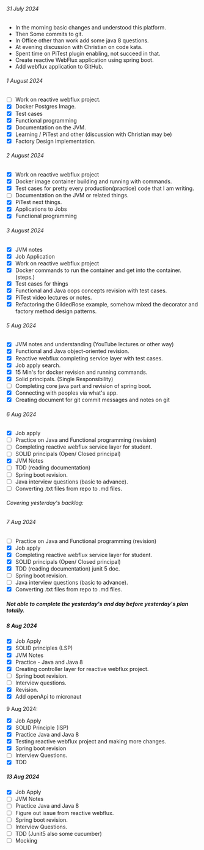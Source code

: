 ###### 31 July 2024
- In the morning basic changes and understood this platform.
- Then Some commits to git.
- In Office other than work add some java 8 questions.
- At evening discussion with Christian on code kata.
- Spent time on PiTest plugin enabling, not succeed in that.
- Create reactive WebFlux application using spring boot.
- Add webflux application to GitHub.

###### 1 August 2024
- [ ] Work on reactive webflux project.
- [x] Docker Postgres Image.
- [x] Test cases
- [x] Functional programming
- [x] Documentation on the JVM.
- [x] Learning / PiTest and other (discussion with Christian may be)
- [x] Factory Design implementation.

###### 2 August 2024
- [x] Work on reactive webflux project
- [x] Docker image container building and running with commands.
- [x] Test cases for pretty every production(practice) code that I am writing.
- [ ] Documentation on the JVM or related things.
- [x] PiTest next things.
- [x] Applications to Jobs
- [x] Functional programming

###### 3 August 2024
- [x] JVM notes
- [x] Job Application
- [x] Work on reactive webflux project
- [x] Docker commands to run the container and get into the container. (steps.)
- [x] Test cases for things
- [x] Functional and Java oops concepts revision with test cases.
- [x] PiTest video lectures or notes.
- [x] Refactoring the GildedRose example, somehow mixed the decorator and factory method design patterns.

###### 5 Aug 2024
- [x] JVM notes and understanding (YouTube lectures or other way)
- [x] Functional and Java object-oriented revision.
- [x] Reactive webflux completing service layer with test cases.
- [x] Job apply search.
- [x] 15 Min's for docker revision and running commands.
- [x] Solid principals. (Single Responsibility)
- [ ] Completing core java part and revision of spring boot.
- [x] Connecting with peoples via what's app.
- [x] Creating document for git commit messages and notes on git

###### 6 Aug 2024
- [X] Job apply
- [ ] Practice on Java and Functional programming (revision)
- [ ] Completing reactive webflux service layer for student.
- [ ] SOLID principals (Open/ Closed principal)
- [X] JVM Notes
- [ ] TDD (reading documentation)
- [ ] Spring boot revision.
- [ ] Java interview questions (basic to advance).
- [ ] Converting .txt files from repo to .md files.

###### Covering yesterday's backlog:
###### 7 Aug 2024
- [ ] Practice on Java and Functional programming (revision)
- [x] Job apply
- [x] Completing reactive webflux service layer for student.
- [x] SOLID principals (Open/ Closed principal)
- [x] TDD (reading documentation) junit 5 doc.
- [ ] Spring boot revision.
- [ ] Java interview questions (basic to advance).
- [x] Converting .txt files from repo to .md files. 
##### Not able to complete the yesterday's and day before yesterday's plan totally.

##### 8 Aug 2024
- [x] Job Apply
- [x] SOLID principles (LSP)
- [x] JVM Notes
- [x] Practice - Java and Java 8
- [x] Creating controller layer for reactive webflux project.
- [ ] Spring boot revision.
- [ ] Interview questions.
- [x] Revision.
- [x] Add openApi to micronaut

9 Aug 2024:
- [x] Job Apply
- [x] SOLID Principle (ISP)
- [x] Practice Java and Java 8
- [x] Testing reactive webflux project and making more changes.
- [x] Spring boot revision
- [ ] Interview Questions.
- [x] TDD

##### 13 Aug 2024
- [x] Job Apply
- [ ] JVM Notes
- [ ] Practice Java and Java 8
- [ ] Figure out issue from reactive webflux.
- [ ] Spring boot revision.
- [ ] Interview Questions.
- [ ] TDD (Junit5 also some cucumber)
- [ ] Mocking